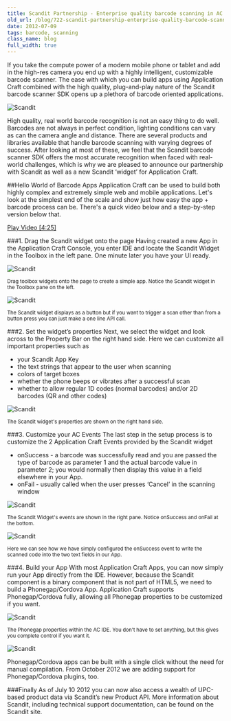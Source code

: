 ```yaml
---
title: Scandit Partnership - Enterprise quality barcode scanning in AC
old_url: /blog/722-scandit-partnership-enterprise-quality-barcode-scanning-application-craft
date: 2012-07-09
tags: barcode, scanning
class_name: blog
full_width: true
---
```



If you take the compute power of a modern mobile phone or tablet and add in the high-res camera you end up with a highly intelligent, customizable barcode scanner. The ease with which you can build apps using Application Craft combined with the high quality, plug-and-play nature of the Scandit barcode scanner SDK opens up a plethora of barcode oriented applications.

![Scandit](/img/blog/scandit-logo.png "Scandit barcode scanning")

High quality, real world barcode recognition is not an easy thing to do well. Barcodes are not always in perfect condition, lighting conditions can vary as can the camera angle and distance. There are several products and libraries available that handle barcode scanning with varying degrees of success. After looking at most of these, we feel that the Scandit barcode scanner SDK offers the most accurate recognition when faced with real-world challenges, which is why we are pleased to announce our partnership with Scandit as well as a new Scandit ‘widget’ for Application Craft.
 
##Hello World of Barcode Apps 
Application Craft can be used to build both highly complex and extremely simple web and mobile applications. Let's look at the simplest end of the scale and show just how easy the app + barcode process can be. There's a quick video below and a step-by-step version below that.
 
<a href="http://www.youtube.com/v/Qjt3pkZXJn8?autoplay=1&hd=1&fs=1&showsearch=0&rel=0&" target="_blank">Play Video [4:25]</a>

###1. Drag the Scandit widget onto the page
Having created a new App in the Application Craft Console,  you enter IDE and locate the Scandit Widget in the Toolbox in the left pane. One minute later you have your UI ready.

![Scandit](/img/blog/scandit-1.png "Scandit barcode scanning drag")

<sup>Drag toolbox widgets onto the page to create a simple app. Notice the Scandit widget in the Toolbox pane on the left.</sup>

![Scandit](/img/blog/scandit-2.png "Scandit barcode scanning widget properties")

<sup>The Scandit widget displays as a button but if you want to trigger a scan other than from a button press you can just make a one line API call.</sup>

 
###2. Set the widget’s properties
Next, we select the widget and look across to the Property Bar on the right hand side. Here we can customize all important properties such as 

 - your Scandit App Key
 - the text strings that appear to the user when scanning
 - colors of target boxes
 - whether the phone beeps or vibrates after a successful scan
 - whether to allow regular 1D codes (normal barcodes) and/or 2D barcodes (QR and other codes)

![Scandit](/img/blog/scandit-3.png "Scandit barcode widget properties")

<sup>The Scandit widget's properties are shown on the right hand side.</sup>
 
###3. Customize your AC Events
The last step in the setup process is to customize the 2 Application Craft Events provided by the Scandit widget

 - onSuccess - a barcode was successfully read and you are passed the type of barcode as parameter 1 and the actual barcode value in parameter 2; you would normally then display this value in a field elsewhere in your App.
 - onFail - usually called when the user presses ‘Cancel’ in the scanning window

![Scandit](/img/blog/scandit-4.png "Scandit barcode widget events")

<sup>The Scandit Widget's events are shown in the right pane. Notice onSuccess and onFail at the bottom.</sup>


![Scandit](/img/blog/scandit-5.png "Scandit barcode event code")

<sup>Here we can see how we have simply configured the onSuccess event to write the scanned code into the two text fields in our App.</sup>


###4. Build your App
With most Application Craft Apps, you can now simply run your App directly from the IDE. However, because the Scandit component is a binary component that is not part of HTML5, we need to build a Phonegap/Cordova App. Application Craft supports Phonegap/Cordova fully, allowing all Phonegap properties to be customized if you want.

![Scandit](/img/blog/scandit-6.png "Scandit barcode phonegap settings")

<sup>The Phonegap properties within the AC IDE. You don't have to set anything, but this gives you complete control if you want it.</sup>

![Scandit](/img/blog/scandit-7.png "Scandit barcode build phonegap")

Phonegap/Cordova apps can be built with a single click without the need for manual compilation. From October 2012 we are adding support for Phonegap/Cordova plugins, too.</sup>
 
###Finally
As of July 10 2012 you can now also access a wealth of UPC-based product data via Scandit’s new Product API. More information about Scandit, including technical support documentation, can be found on the Scandit site.